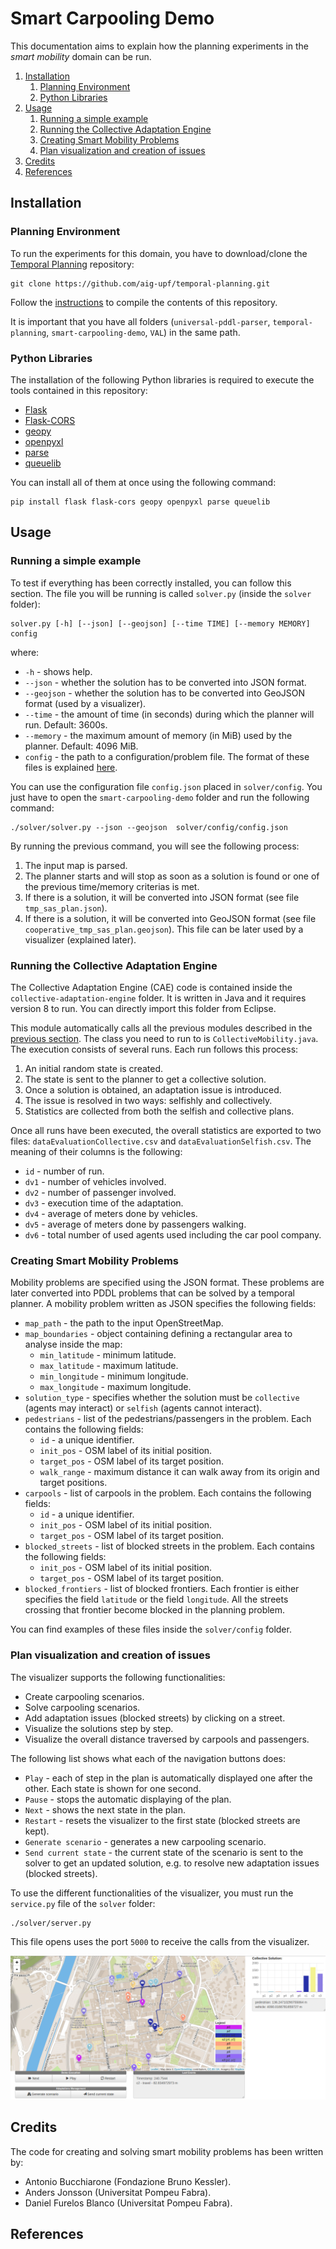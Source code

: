 # Smart Carpooling Demo

This documentation aims to explain how the planning experiments in the *smart mobility* domain can be run.

1. [Installation](#installation)
	1. [Planning Environment](#planning-environment)
	1. [Python Libraries](#python-libraries)
1. [Usage](#usage)
	1. [Running a simple example](#run-default-example)
	1. [Running the Collective Adaptation Engine](#run-cae)
	1. [Creating Smart Mobility Problems](#create-sm-problems)
	1. [Plan visualization and creation of issues](#visualization-and-issue-creation)
1. [Credits](#credits)
1. [References](#references)

## <a name="installation"></a>Installation

### <a name="planning-environment"></a>Planning Environment

To run the experiments for this domain, you have to download/clone the [Temporal Planning](https://github.com/aig-upf/temporal-planning) repository:

```
git clone https://github.com/aig-upf/temporal-planning.git
```

Follow the [instructions](https://github.com/aig-upf/temporal-planning/blob/master/README.md) to compile the contents of this repository.

It is important that you have all folders (`universal-pddl-parser`, `temporal-planning`, `smart-carpooling-demo`, `VAL`) in the same path.

### <a name="python-libs-installation"></a>Python Libraries

The installation of the following Python libraries is required to execute the tools contained in this repository:

* [Flask](http://flask.pocoo.org/docs/0.12/quickstart/)
* [Flask-CORS](https://flask-cors.readthedocs.io/en/latest/)
* [geopy](https://pypi.python.org/pypi/geopy)
* [openpyxl](http://openpyxl.readthedocs.io/en/default/)
* [parse](https://pypi.python.org/pypi/parse)
* [queuelib](https://pypi.python.org/pypi/queuelib)

You can install all of them at once using the following command:
```
pip install flask flask-cors geopy openpyxl parse queuelib
```

## <a name="usage"></a>Usage

### <a name="run-default-example"></a>Running a simple example

To test if everything has been correctly installed, you can follow this section. The file you will be running is called `solver.py` (inside the `solver` folder):

```
solver.py [-h] [--json] [--geojson] [--time TIME] [--memory MEMORY] config
```

where:

* `-h` - shows help.
* `--json` - whether the solution has to be converted into JSON format.
* `--geojson` - whether the solution has to be converted into GeoJSON format (used by a visualizer).
* `--time` - the amount of time (in seconds) during which the planner will run. Default: 3600s.
* `--memory` - the maximum amount of memory (in MiB) used by the planner. Default: 4096 MiB.
* `config` - the path to a configuration/problem file. The format of these files is explained [here](#create-sm-problems).

You can use the configuration file `config.json` placed in `solver/config`. You just have to open the `smart-carpooling-demo` folder and run the following command:

```
./solver/solver.py --json --geojson  solver/config/config.json
```

By running the previous command, you will see the following process:

1. The input map is parsed.
1. The planner starts and will stop as soon as a solution is found or one of the previous time/memory criterias is met.
1. If there is a solution, it will be converted into JSON format (see file `tmp_sas_plan.json`).
1. If there is a solution, it will be converted into GeoJSON format (see file `cooperative_tmp_sas_plan.geojson`). This file can be later used by a visualizer (explained later).

### <a name="run-cae"></a>Running the Collective Adaptation Engine

The Collective Adaptation Engine (CAE) code is contained inside the `collective-adaptation-engine` folder. It is written in Java and it requires version 8 to run. You can directly import this folder from Eclipse.

This module automatically calls all the previous modules described in the [previous section](#run-default-example). The class you need to run to is `CollectiveMobility.java`.
The execution consists of several runs. Each run follows this process:

1. An initial random state is created.
1. The state is sent to the planner to get a collective solution.
1. Once a solution is obtained, an adaptation issue is introduced.
1. The issue is resolved in two ways: selfishly and collectively.
1. Statistics are collected from both the selfish and collective plans.

Once all runs have been executed, the overall statistics are exported to two files: `dataEvaluationCollective.csv`
and `dataEvaluationSelfish.csv`. The meaning of their columns is the following:

* `id` - number of run.
* `dv1` - number of vehicles involved.
* `dv2` - number of passenger involved.
* `dv3` - execution time of the adaptation.
* `dv4` - average of meters done by vehicles.
* `dv5` - average of meters done by passengers walking.
* `dv6` - total number of used agents used including the car pool company.

### <a name="create-sm-problems"></a>Creating Smart Mobility Problems

Mobility problems are specified using the JSON format. These problems are later converted into PDDL problems that can be solved by a temporal planner. A mobility problem written as JSON specifies the following fields:

* `map_path` - the path to the input OpenStreetMap.
* `map_boundaries` - object containing defining a rectangular area to analyse inside the map:
	* `min_latitude` - minimum latitude.
	* `max_latitude` - maximum latitude.
	* `min_longitude` - minimum longitude.
	* `max_longitude` - maximum longitude.
* `solution_type` - specifies whether the solution must be `collective` (agents may interact) or `selfish` (agents cannot interact).
* `pedestrians` - list of the pedestrians/passengers in the problem. Each contains the following fields:
	* `id` - a unique identifier.
	* `init_pos` - OSM label of its initial position.
	* `target_pos` - OSM label of its target position.
	* `walk_range` - maximum distance it can walk away from its origin and target positions.
* `carpools` - list of carpools in the problem. Each contains the following fields:
	* `id` - a unique identifier.
	* `init_pos` - OSM label of its initial position.
	* `target_pos` - OSM label of its target position.
* `blocked_streets` - list of blocked streets in the problem. Each contains the following fields:
	* `init_pos` - OSM label of its initial position.
	* `target_pos` - OSM label of its target position.
* `blocked_frontiers` - list of blocked frontiers. Each frontier is either specifies the field `latitude` or the field `longitude`.
All the streets crossing that frontier become blocked in the planning problem.

You can find examples of these files inside the `solver/config` folder.

### <a name="visualization-and-issue-creation"></a>Plan visualization and creation of issues

The visualizer supports the following functionalities:

* Create carpooling scenarios.
* Solve carpooling scenarios.
* Add adaptation issues (blocked streets) by clicking on a street.
* Visualize the solutions step by step.
* Visualize the overall distance traversed by carpools and passengers.

The following list shows what each of the navigation buttons does:

* `Play` - each of step in the plan is automatically displayed one after the other. Each state is shown for one second.
* `Pause` - stops the automatic displaying of the plan.
* `Next` - shows the next state in the plan.
* `Restart` - resets the visualizer to the first state (blocked streets are kept).
* `Generate scenario` - generates a new carpooling scenario.
* `Send current state` - the current state of the scenario is sent to the solver to get an updated solution, e.g. to resolve new adaptation issues (blocked streets).

To use the different functionalities of the visualizer, you must run the `service.py` file of the `solver` folder:
```
./solver/server.py
```

This file opens uses the port `5000` to receive the calls from the visualizer.

![Image of the visualizer](doc/img/visualiser_full.png)

## <a name="credits"></a>Credits

The code for creating and solving smart mobility problems has been written by:

* Antonio Bucchiarone (Fondazione Bruno Kessler).
* Anders Jonsson (Universitat Pompeu Fabra).
* Daniel Furelos Blanco (Universitat Pompeu Fabra).

## <a name="references"></a>References
